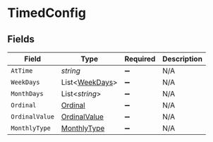 # TimedConfig


## Fields

| Field                                                   | Type                                                    | Required                                                | Description                                             |
| ------------------------------------------------------- | ------------------------------------------------------- | ------------------------------------------------------- | ------------------------------------------------------- |
| `AtTime`                                                | *string*                                                | :heavy_minus_sign:                                      | N/A                                                     |
| `WeekDays`                                              | List<[WeekDays](../../Models/Components/WeekDays.md)>   | :heavy_minus_sign:                                      | N/A                                                     |
| `MonthDays`                                             | List<*string*>                                          | :heavy_minus_sign:                                      | N/A                                                     |
| `Ordinal`                                               | [Ordinal](../../Models/Components/Ordinal.md)           | :heavy_minus_sign:                                      | N/A                                                     |
| `OrdinalValue`                                          | [OrdinalValue](../../Models/Components/OrdinalValue.md) | :heavy_minus_sign:                                      | N/A                                                     |
| `MonthlyType`                                           | [MonthlyType](../../Models/Components/MonthlyType.md)   | :heavy_minus_sign:                                      | N/A                                                     |